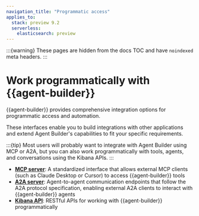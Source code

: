 ```yaml
---
navigation_title: "Programmatic access"
applies_to:
  stack: preview 9.2
  serverless:
    elasticsearch: preview
---
```


:::{warning}
These pages are hidden from the docs TOC and have `noindexed` meta headers.
:::

# Work programmatically with {{agent-builder}}

{{agent-builder}} provides comprehensive integration options for programmatic access and automation.

These interfaces enable you to build integrations with other applications and extend Agent Builder's capabilities to fit your specific requirements.

:::{tip}
Most users will probably want to integrate with Agent Builder using MCP or A2A, but you can also work programmatically with tools, agents, and conversations using the Kibana APIs.
:::

- **[MCP server](mcp-server.md)**: A standardized interface that allows external MCP clients (such as Claude Desktop or Cursor) to access {{agent-builder}} tools
- **[A2A server](a2a-server.md)**: Agent-to-agent communication endpoints that follow the A2A protocol specification, enabling external A2A clients to interact with {{agent-builder}} agents
- **[Kibana API](kibana-api.md)**: RESTful APIs for working with {{agent-builder}} programmatically

